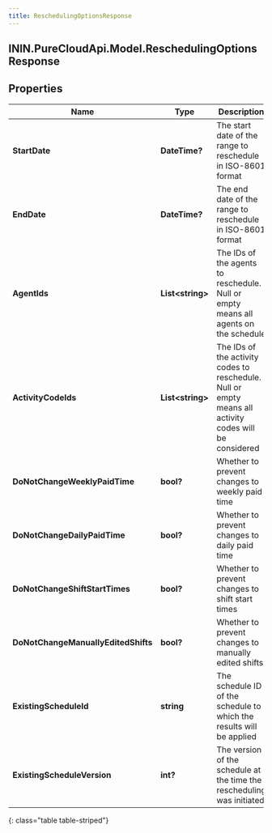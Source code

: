 ```yaml
---
title: ReschedulingOptionsResponse
---
```

## ININ.PureCloudApi.Model.ReschedulingOptionsResponse

## Properties

|Name | Type | Description | Notes|
|------------ | ------------- | ------------- | -------------|
| **StartDate** | **DateTime?** | The start date of the range to reschedule in ISO-8601 format | |
| **EndDate** | **DateTime?** | The end date of the range to reschedule in ISO-8601 format | |
| **AgentIds** | **List&lt;string&gt;** | The IDs of the agents to reschedule.  Null or empty means all agents on the schedule | [optional] |
| **ActivityCodeIds** | **List&lt;string&gt;** | The IDs of the activity codes to reschedule. Null or empty means all activity codes will be considered | [optional] |
| **DoNotChangeWeeklyPaidTime** | **bool?** | Whether to prevent changes to weekly paid time | |
| **DoNotChangeDailyPaidTime** | **bool?** | Whether to prevent changes to daily paid time | |
| **DoNotChangeShiftStartTimes** | **bool?** | Whether to prevent changes to shift start times | |
| **DoNotChangeManuallyEditedShifts** | **bool?** | Whether to prevent changes to manually edited shifts | |
| **ExistingScheduleId** | **string** | The schedule ID of the schedule to which the results will be applied | [optional] |
| **ExistingScheduleVersion** | **int?** | The version of the schedule at the time the rescheduling was initiated | [optional] |
{: class="table table-striped"}


